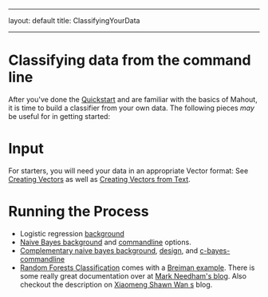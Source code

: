 <!--
 Licensed to the Apache Software Foundation (ASF) under one or more
 contributor license agreements.  See the NOTICE file distributed with
 this work for additional information regarding copyright ownership.
 The ASF licenses this file to You under the Apache License, Version 2.0
 (the "License"); you may not use this file except in compliance with
 the License.  You may obtain a copy of the License at

     http://www.apache.org/licenses/LICENSE-2.0

 Unless required by applicable law or agreed to in writing, software
 distributed under the License is distributed on an "AS IS" BASIS,
 WITHOUT WARRANTIES OR CONDITIONS OF ANY KIND, either express or implied.
 See the License for the specific language governing permissions and
 limitations under the License.
-->
---
layout: default
title: ClassifyingYourData

    
---

# Classifying data from the command line


After you've done the [Quickstart](../basics/quickstart.html) and are familiar with the basics of Mahout, it is time to build a
classifier from your own data. The following pieces *may* be useful for in getting started:

<a name="ClassifyingYourData-Input"></a>
# Input

For starters, you will need your data in an appropriate Vector format: See [Creating Vectors](../basics/creating-vectors.html) as well as [Creating Vectors from Text](../basics/creating-vectors-from-text.html).

<a name="ClassifyingYourData-RunningtheProcess"></a>
# Running the Process

* Logistic regression [background](logistic-regression.html)
* [Naive Bayes background](naivebayes.html) and [commandline](bayesian-commandline.html) options.
* [Complementary naive bayes background](complementary-naive-bayes.html), [design](https://issues.apache.org/jira/browse/mahout-60.html), and [c-bayes-commandline](c-bayes-commandline.html)
* [Random Forests Classification](https://cwiki.apache.org/confluence/display/MAHOUT/Random+Forests) comes with a [Breiman example](breiman-example.html). There is some really great documentation
over at [Mark Needham's blog](http://www.markhneedham.com/blog/2012/10/27/kaggle-digit-recognizer-mahout-random-forest-attempt/). Also checkout the description on [Xiaomeng Shawn Wan
s](http://shawnwan.wordpress.com/2012/06/01/mahout-0-7-random-forest-examples/) blog.
